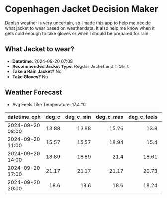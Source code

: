 
# Copenhagen Jacket Decision Maker

Danish weather is very uncertain, so I made this app to help me decide what jacket to wear based on weather data. 
It also help me know when it gets cold enough to take gloves or when I should be prepared for rain.

## What Jacket to wear?

- **Datetime**: 2024-09-20 07:08
- **Recommended Jacket Type**: Regular Jacket and T-Shirt
- **Take a Rain Jacket?** No
- **Take Gloves?** No

## Weather Forecast
- Avg Feels Like Temperature: 17.4 °C

| datetime_cph     |   deg_c |   deg_c_min |   deg_c_max |   deg_c_feels | weather   | wind   | rain   |
|:-----------------|--------:|------------:|------------:|--------------:|:----------|:-------|:-------|
| 2024-09-20 08:00 |   13.88 |       13.88 |       15.26 |         13.8  | Clear     | Low    | None   |
| 2024-09-20 11:00 |   15.57 |       15.57 |       18.94 |         15.4  | Clear     | Low    | None   |
| 2024-09-20 14:00 |   18.89 |       18.89 |       21.4  |         18.61 | Clear     | Low    | None   |
| 2024-09-20 17:00 |   21.17 |       21.17 |       21.17 |         20.73 | Clear     | Low    | None   |
| 2024-09-20 20:00 |   18.6  |       18.6  |       18.6  |         18.24 | Clear     | Low    | None   |
        
